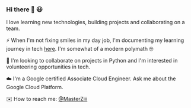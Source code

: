 
 ### Hi there 👋 😃

<!--
**Z11mm/z11mm** is a ✨ _special_ ✨ repository because its `README.md` (this file) appears on your GitHub profile.

Here are some ideas to get you started:

- 🔭 I’m currently working on ...
- 🌱 I’m currently learning ...
- 👯 I’m looking to collaborate on ...
- 🤔 I’m looking for help with ...
- 💬 Ask me about ...
- 📫 How to reach me: ...
- 😄 Pronouns: ...
- ⚡ Fun fact: ...
-->
I love learning new technologies, building projects and collaborating on a team.


⚡ When I'm not fixing smiles in my day job, I'm documenting my learning journey in tech [here](https://ziimm.medium.com/). I'm somewhat of a modern polymath 🤓

👯 I'm looking to collaborate on projects in Python and I'm interested in volunteering opportunities in tech.         

☁️ I'm a Google certified Associate Cloud Engineer. Ask me about the Google Cloud Platform.           

✉️ How to reach me: [@MasterZiii](https://twitter.com/MasterZiii)

